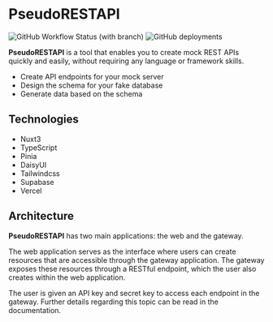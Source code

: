 # PseudoRESTAPI

![GitHub Workflow Status (with branch)](https://img.shields.io/github/actions/workflow/status/netervati/pseudo-rest-api/build.yml?branch=main&style=flat-square)
![GitHub deployments](https://img.shields.io/github/deployments/netervati/pseudo-rest-api/production?label=vercel&logo=vercel&logoColor=white)

**PseudoRESTAPI** is a tool that enables you to create mock REST APIs quickly and easily, without requiring any language or framework skills.

- Create API endpoints for your mock server
- Design the schema for your fake database
- Generate data based on the schema

## Technologies

- Nuxt3
- TypeScript
- Pinia
- DaisyUI
- Tailwindcss
- Supabase
- Vercel

## Architecture

**PseudoRESTAPI** has two main applications: the web and the gateway.

The web application serves as the interface where users can create resources that are accessible through the gateway application. The gateway exposes these resources through a RESTful endpoint, which the user also creates within the web application.

The user is given an API key and secret key to access each endpoint in the gateway. Further details regarding this topic can be read in the documentation.
